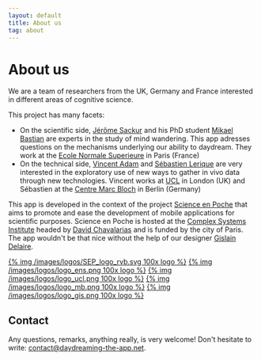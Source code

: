 ```yaml
---
layout: default
title: About us
tag: about
---
```


# About us

We are a team of researchers from the UK, Germany and France interested in different areas of cognitive science.

This project has many facets:

* On the scientific side, [Jérôme Sackur](http://www.lscp.net/persons/sackur/) and his PhD student [Mikael Bastian](http://mikaelbastian.weebly.com/) are experts in the study of mind wandering. This app adresses questions on the mechanisms underlying our ability to daydream. They work at the [Ecole Normale Superieure](http://www.ens.fr) in Paris (France)
* On the technical side, [Vincent Adam](http://ucl.academia.edu/VincentADAM) and [Sébastien Lerique](https://mehho.net/sl/) are very interested in the exploratory use of new ways to gather in vivo data through new technologies. Vincent works at [UCL](http://www.ucl.ac.uk/) in London (UK) and Sébastien at the [Centre Marc Bloch](http://www.cmb.hu-berlin.de/en/) in Berlin (Germany)

This app is developed in the context of the project [Science en Poche](http://www.iscpif.fr/tiki-index.php?page=SEP) that aims to promote and ease the development of mobile applications for scientific purposes.
Science en Poche is hosted at the [Complex Systems Institute](http://www.iscpif.fr/tiki-index.php?page=home) headed by [David Chavalarias](http://chavalarias.com/) and is funded by the city of Paris.
The app wouldn't be that nice without the help of our designer [Gislain Delaire](http://cargocollective.com/gislaindelaire).

[{% img /images/logos/SEP_logo_rvb.svg 100x logo %}](http://www.iscpif.fr/tiki-index.php?page=SEP)
[{% img /images/logos/logo_ens.png 100x logo %}](http://www.ens.fr/)
[{% img /images/logos/logo_ucl.png 100x logo %}](http://www.ucl.ac.uk)
[{% img /images/logos/logo_mb.png 100x logo %}](http://www.cmb.hu-berlin.de/en/)
[{% img /images/logos/logo_gis.png 100x logo %}](http://cargocollective.com/gislaindelaire)

## Contact

Any questions, remarks, anything really, is very welcome! Don't hesitate to write: [contact@daydreaming-the-app.net](mailto:contact@daydreaming-the-app.net).
